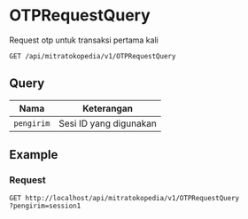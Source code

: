 # OTPRequestQuery

Request otp untuk transaksi pertama kali

```
GET /api/mitratokopedia/v1/OTPRequestQuery
```
## Query

Nama | Keterangan
--- | ---
`pengirim` | Sesi ID yang digunakan

## Example
### Request

```
GET http://localhost/api/mitratokopedia/v1/OTPRequestQuery
?pengirim=session1
```
